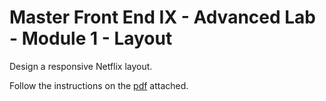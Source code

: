 # Master Front End IX - Advanced Lab - Module 1 - Layout

 Design a responsive Netflix layout.

Follow the instructions on the [pdf](./src/assets/01-advanced-layout.pdf) attached.